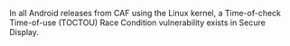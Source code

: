In all Android releases from CAF using the Linux kernel, a Time-of-check Time-of-use (TOCTOU) Race Condition vulnerability exists in Secure Display.
